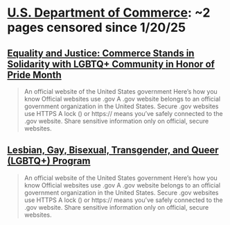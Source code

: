 



# [U.S. Department of Commerce](commerce.gov): ~2 pages censored since 1/20/25

## [Equality and Justice: Commerce Stands in Solidarity with LGBTQ+ Community in Honor of Pride Month](https://www.commerce.gov/node/3584)


> An official website of the United States government Here’s how you know Official websites use .gov A .gov website belongs to an official government organization in the United States. Secure .gov websites use HTTPS A lock () or https:// means you’ve safely connected to the .gov website. Share sensitive information only on official, secure websites.
## [Lesbian, Gay, Bisexual, Transgender, and Queer (LGBTQ+) Program](https://www.commerce.gov/cr/programs-and-services/special-emphasis-programs/lesbian-gay-bisexual-transgender-and-queer-lgbtq)


> An official website of the United States government Here’s how you know Official websites use .gov A .gov website belongs to an official government organization in the United States. Secure .gov websites use HTTPS A lock () or https:// means you’ve safely connected to the .gov website. Share sensitive information only on official, secure websites.
